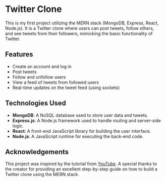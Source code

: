 
# Twitter Clone

This is my first project utilizing the MERN stack (MongoDB, Express, React, Node.js). It is a Twitter clone where users can post tweets, follow others, and see tweets from their followers, mimicking the basic functionality of Twitter.

## Features
- Create an account and log in
- Post tweets
- Follow and unfollow users
- View a feed of tweets from followed users
- Real-time updates on the tweet feed (using sockets)

## Technologies Used
- **MongoDB**: A NoSQL database used to store user data and tweets.
- **Express.js**: A Node.js framework used to handle routing and server-side logic.
- **React**: A front-end JavaScript library for building the user interface.
- **Node.js**: A JavaScript runtime for executing the back-end code.

## Acknowledgements

This project was inspired by the tutorial from [YouTube](https://www.youtube.com/watch?v=4GUVz2psWUg). A special thanks to the creator for providing an excellent step-by-step guide on how to build a Twitter clone using the MERN stack.

